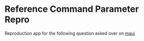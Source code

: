 # Reference Command Parameter Repro

Reproduction app for the following question asked over on [maui](https://github.com/dotnet/maui/discussions/26028#discussioncomment-11346833)

